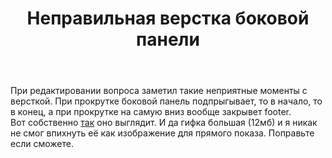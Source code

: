﻿---
title: "Неправильная верстка боковой панели"
se.owner.user_id: 324730
se.owner.display_name: "Арман"
se.owner.link: "https://ru.meta.stackoverflow.com/users/324730/%d0%90%d1%80%d0%bc%d0%b0%d0%bd"
se.link: "https://ru.meta.stackoverflow.com/questions/12108/%d0%9d%d0%b5%d0%bf%d1%80%d0%b0%d0%b2%d0%b8%d0%bb%d1%8c%d0%bd%d0%b0%d1%8f-%d0%b2%d0%b5%d1%80%d1%81%d1%82%d0%ba%d0%b0-%d0%b1%d0%be%d0%ba%d0%be%d0%b2%d0%be%d0%b9-%d0%bf%d0%b0%d0%bd%d0%b5%d0%bb%d0%b8"
se.question_id: 12108
se.post_type: question
---
<p>При редактировании вопроса заметил такие неприятные моменты с версткой. При прокрутке боковой панель подпрыгывает, то в начало, то в конец, а при прокрутке на самую вниз вообще закрывет footer.<br />
Вот собственно <a href="https://drive.google.com/file/d/16Z2fWDPo0o98ere9haj1I9pW5YAtdP-r/view?usp=sharing" rel="nofollow noreferrer">так</a> оно выглядит. И да гифка большая (12мб) и я никак не смог впихнуть её  как изображение для прямого показа. Поправьте если сможете.</p>
